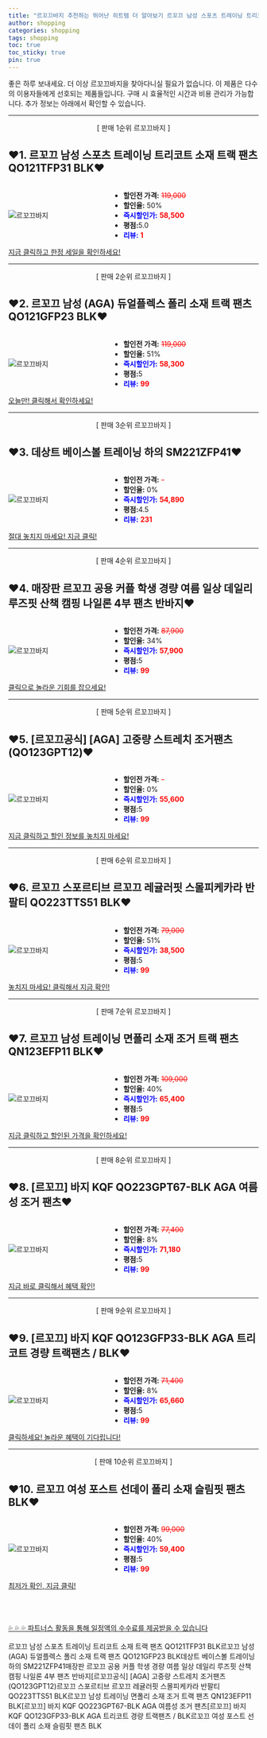 ```yaml
---
title: "르꼬끄바지 추천하는 뛰어난 히트템 더 알아보기 르꼬끄 남성 스포츠 트레이닝 트리코트"
author: shopping
categories: shopping
tags: shopping
toc: true
toc_sticky: true
pin: true
---
```

좋은 하루 보내세요. 더 이상 르꼬끄바지을 찾아다니실 필요가 없습니다. 이 제품은 다수의 이용자들에게 선호되는 제품들입니다. 구매 시 효율적인 시간과 비용 관리가 가능합니다. 추가 정보는 아래에서 확인할 수 있습니다.

---
<p class="toplist" style="margin: 0 auto; display: block; width: fit-content;">[ 판매 1순위 르꼬끄바지 ]</p>

<h2><strong>❤️1. 르꼬끄 남성 스포츠 트레이닝 트리코트 소재 트랙 팬츠 QO121TFP31 BLK❤️</strong></h2>

<div style="display: flex; align-items: center;">
    <div style="flex: 0.4;">
        <img src="https://thumbnail9.coupangcdn.com/thumbnails/remote/230x230ex/image/vendor_inventory/0529/60e7c646fd641eaad5d324b837f5ec6fb1bf2c824274cf6faa911751bf7a.jpg" alt="르꼬끄바지" style="max-width: 100%;">
    </div>
    <div style="flex: 0.6; margin-left: 10px;">
        <ul>
            <li><strong>할인전 가격:</strong> <del style="color: red;">119,000</del></li>
            <li><strong>할인율:</strong> 50%</li>
            <li><span style='color:blue'><strong>즉시할인가:</strong></span> <span style='color:red'><strong>58,500</strong></span></li>
            <li><strong>평점:</strong>5.0</li>
            <li><span style='color:blue'><strong>리뷰:</strong></span> <span style='color:red'><strong>1</strong></span></li>
        </ul>
    </div>
</div>
<div class="center">
    <a href="https://selin100587001.github.io?lptag=AF9450613&subid=githubio&pageKey=8176308374&traceid=V0-153&itemId=23365663572&vendorItemId=90395987709" class="myButton">
        지금 클릭하고 한정 세일을 확인하세요!
    </a>
</div>


---
<p class="toplist" style="margin: 0 auto; display: block; width: fit-content;">[ 판매 2순위 르꼬끄바지 ]</p>

<h2><strong>❤️2. 르꼬끄 남성 (AGA) 듀얼플렉스 폴리 소재 트랙 팬츠 QO121GFP23 BLK❤️</strong></h2>

<div style="display: flex; align-items: center;">
    <div style="flex: 0.4;">
        <img src="https://thumbnail9.coupangcdn.com/thumbnails/remote/230x230ex/image/vendor_inventory/8bda/ca2ae30fb20baf434a83f75c61e499ed17944708289da771ee67a9124052.jpg" alt="르꼬끄바지" style="max-width: 100%;">
    </div>
    <div style="flex: 0.6; margin-left: 10px;">
        <ul>
            <li><strong>할인전 가격:</strong> <del style="color: red;">119,000</del></li>
            <li><strong>할인율:</strong> 51%</li>
            <li><span style='color:blue'><strong>즉시할인가:</strong></span> <span style='color:red'><strong>58,300</strong></span></li>
            <li><strong>평점:</strong>5</li>
            <li><span style='color:blue'><strong>리뷰:</strong></span> <span style='color:red'><strong>99</strong></span></li>
        </ul>
    </div>
</div>
<div class="center">
    <a href="https://selin100587001.github.io?lptag=AF9450613&subid=githubio&pageKey=8176110668&traceid=V0-153&itemId=23364940676&vendorItemId=90395296460" class="myButton">
        오늘만! 클릭해서 확인하세요!
    </a>
</div>


---
<p class="toplist" style="margin: 0 auto; display: block; width: fit-content;">[ 판매 3순위 르꼬끄바지 ]</p>

<h2><strong>❤️3. 데상트 베이스볼 트레이닝 하의 SM221ZFP41❤️</strong></h2>

<div style="display: flex; align-items: center;">
    <div style="flex: 0.4;">
        <img src="https://thumbnail9.coupangcdn.com/thumbnails/remote/230x230ex/image/rs_quotation_api/xtgl7b4r/3620cf88791843a7aff176012b39256c.jpg" alt="르꼬끄바지" style="max-width: 100%;">
    </div>
    <div style="flex: 0.6; margin-left: 10px;">
        <ul>
            <li><strong>할인전 가격:</strong> <del style="color: red;">-</del></li>
            <li><strong>할인율:</strong> 0%</li>
            <li><span style='color:blue'><strong>즉시할인가:</strong></span> <span style='color:red'><strong>54,890</strong></span></li>
            <li><strong>평점:</strong>4.5</li>
            <li><span style='color:blue'><strong>리뷰:</strong></span> <span style='color:red'><strong>231</strong></span></li>
        </ul>
    </div>
</div>
<div class="center">
    <a href="https://selin100587001.github.io?lptag=AF9450613&subid=githubio&pageKey=6626249647&traceid=V0-153&itemId=15086940749&vendorItemId=82309075693" class="myButton">
        절대 놓치지 마세요! 지금 클릭!
    </a>
</div>


---
<p class="toplist" style="margin: 0 auto; display: block; width: fit-content;">[ 판매 4순위 르꼬끄바지 ]</p>

<h2><strong>❤️4. 매장판 르꼬끄 공용 커플 학생 경량 여름 일상 데일리 루즈핏 산책 캠핑 나일론 4부 팬츠 반바지❤️</strong></h2>

<div style="display: flex; align-items: center;">
    <div style="flex: 0.4;">
        <img src="https://thumbnail7.coupangcdn.com/thumbnails/remote/230x230ex/image/vendor_inventory/dff6/a6353393ef5267cf3ad50ff56e9d9e2b7ac3910d8c48ca5c27d87bdd19d5.jpg" alt="르꼬끄바지" style="max-width: 100%;">
    </div>
    <div style="flex: 0.6; margin-left: 10px;">
        <ul>
            <li><strong>할인전 가격:</strong> <del style="color: red;">87,900</del></li>
            <li><strong>할인율:</strong> 34%</li>
            <li><span style='color:blue'><strong>즉시할인가:</strong></span> <span style='color:red'><strong>57,900</strong></span></li>
            <li><strong>평점:</strong>5</li>
            <li><span style='color:blue'><strong>리뷰:</strong></span> <span style='color:red'><strong>99</strong></span></li>
        </ul>
    </div>
</div>
<div class="center">
    <a href="https://selin100587001.github.io?lptag=AF9450613&subid=githubio&pageKey=8231937132&traceid=V0-153&itemId=23693325061&vendorItemId=90718454259" class="myButton">
        클릭으로 놀라운 기회를 잡으세요!
    </a>
</div>


---
<p class="toplist" style="margin: 0 auto; display: block; width: fit-content;">[ 판매 5순위 르꼬끄바지 ]</p>

<h2><strong>❤️5. [르꼬끄공식] [AGA] 고중량 스트레치 조거팬츠 (QO123GPT12)❤️</strong></h2>

<div style="display: flex; align-items: center;">
    <div style="flex: 0.4;">
        <img src="https://thumbnail7.coupangcdn.com/thumbnails/remote/230x230ex/image/vendor_inventory/45f1/329d769af63dfc8dc58449d537c5539d999885eb09ddb73b19810a93f34a.jpg" alt="르꼬끄바지" style="max-width: 100%;">
    </div>
    <div style="flex: 0.6; margin-left: 10px;">
        <ul>
            <li><strong>할인전 가격:</strong> <del style="color: red;">-</del></li>
            <li><strong>할인율:</strong> 0%</li>
            <li><span style='color:blue'><strong>즉시할인가:</strong></span> <span style='color:red'><strong>55,600</strong></span></li>
            <li><strong>평점:</strong>5</li>
            <li><span style='color:blue'><strong>리뷰:</strong></span> <span style='color:red'><strong>99</strong></span></li>
        </ul>
    </div>
</div>
<div class="center">
    <a href="https://selin100587001.github.io?lptag=AF9450613&subid=githubio&pageKey=8106679987&traceid=V0-153&itemId=22948774662&vendorItemId=89983035741" class="myButton">
        지금 클릭하고 할인 정보를 놓치지 마세요!
    </a>
</div>


---
<p class="toplist" style="margin: 0 auto; display: block; width: fit-content;">[ 판매 6순위 르꼬끄바지 ]</p>

<h2><strong>❤️6. 르꼬끄 스포르티브 르꼬끄 레귤러핏 스몰피케카라 반팔티 QO223TTS51 BLK❤️</strong></h2>

<div style="display: flex; align-items: center;">
    <div style="flex: 0.4;">
        <img src="https://thumbnail10.coupangcdn.com/thumbnails/remote/230x230ex/image/vendor_inventory/dd1a/29724abf5d544be94663dac545920f55eba65aa25f116fb3e494343f8c62.jpg" alt="르꼬끄바지" style="max-width: 100%;">
    </div>
    <div style="flex: 0.6; margin-left: 10px;">
        <ul>
            <li><strong>할인전 가격:</strong> <del style="color: red;">79,000</del></li>
            <li><strong>할인율:</strong> 51%</li>
            <li><span style='color:blue'><strong>즉시할인가:</strong></span> <span style='color:red'><strong>38,500</strong></span></li>
            <li><strong>평점:</strong>5</li>
            <li><span style='color:blue'><strong>리뷰:</strong></span> <span style='color:red'><strong>99</strong></span></li>
        </ul>
    </div>
</div>
<div class="center">
    <a href="https://selin100587001.github.io?lptag=AF9450613&subid=githubio&pageKey=8037846106&traceid=V0-153&itemId=22493788477&vendorItemId=90417977856" class="myButton">
        놓치지 마세요! 클릭해서 지금 확인!
    </a>
</div>


---
<p class="toplist" style="margin: 0 auto; display: block; width: fit-content;">[ 판매 7순위 르꼬끄바지 ]</p>

<h2><strong>❤️7. 르꼬끄 남성 트레이닝 면폴리 소재 조거 트랙 팬츠 QN123EFP11 BLK❤️</strong></h2>

<div style="display: flex; align-items: center;">
    <div style="flex: 0.4;">
        <img src="https://thumbnail8.coupangcdn.com/thumbnails/remote/230x230ex/image/vendor_inventory/5d3f/9e35d1ce1aee3ead459e2160079d765dd6bbaeafd5153aaad94f81e66298.jpg" alt="르꼬끄바지" style="max-width: 100%;">
    </div>
    <div style="flex: 0.6; margin-left: 10px;">
        <ul>
            <li><strong>할인전 가격:</strong> <del style="color: red;">109,000</del></li>
            <li><strong>할인율:</strong> 40%</li>
            <li><span style='color:blue'><strong>즉시할인가:</strong></span> <span style='color:red'><strong>65,400</strong></span></li>
            <li><strong>평점:</strong>5</li>
            <li><span style='color:blue'><strong>리뷰:</strong></span> <span style='color:red'><strong>99</strong></span></li>
        </ul>
    </div>
</div>
<div class="center">
    <a href="https://selin100587001.github.io?lptag=AF9450613&subid=githubio&pageKey=8209437300&traceid=V0-153&itemId=23559222979&vendorItemId=90585243310" class="myButton">
        지금 클릭하고 할인된 가격을 확인하세요!
    </a>
</div>


---
<p class="toplist" style="margin: 0 auto; display: block; width: fit-content;">[ 판매 8순위 르꼬끄바지 ]</p>

<h2><strong>❤️8. [르꼬끄] 바지 KQF QO223GPT67-BLK AGA 여름성 조거 팬츠❤️</strong></h2>

<div style="display: flex; align-items: center;">
    <div style="flex: 0.4;">
        <img src="https://thumbnail10.coupangcdn.com/thumbnails/remote/230x230ex/image/vendor_inventory/f872/6ade5365c0b2eedda9a2c3edee5bd815273668a702e7db01fd8880da78d3.jpg" alt="르꼬끄바지" style="max-width: 100%;">
    </div>
    <div style="flex: 0.6; margin-left: 10px;">
        <ul>
            <li><strong>할인전 가격:</strong> <del style="color: red;">77,400</del></li>
            <li><strong>할인율:</strong> 8%</li>
            <li><span style='color:blue'><strong>즉시할인가:</strong></span> <span style='color:red'><strong>71,180</strong></span></li>
            <li><strong>평점:</strong>5</li>
            <li><span style='color:blue'><strong>리뷰:</strong></span> <span style='color:red'><strong>99</strong></span></li>
        </ul>
    </div>
</div>
<div class="center">
    <a href="https://selin100587001.github.io?lptag=AF9450613&subid=githubio&pageKey=8089331294&traceid=V0-153&itemId=22840088224&vendorItemId=89926287536" class="myButton">
        지금 바로 클릭해서 혜택 확인!
    </a>
</div>


---
<p class="toplist" style="margin: 0 auto; display: block; width: fit-content;">[ 판매 9순위 르꼬끄바지 ]</p>

<h2><strong>❤️9. [르꼬끄] 바지 KQF QO123GFP33-BLK AGA 트리코트 경량 트랙팬츠 / BLK❤️</strong></h2>

<div style="display: flex; align-items: center;">
    <div style="flex: 0.4;">
        <img src="https://thumbnail10.coupangcdn.com/thumbnails/remote/230x230ex/image/vendor_inventory/dd4b/6bce5aafe496c8feb479708c13b7a341e0d9ee280963a21584f81ad169e9.jpg" alt="르꼬끄바지" style="max-width: 100%;">
    </div>
    <div style="flex: 0.6; margin-left: 10px;">
        <ul>
            <li><strong>할인전 가격:</strong> <del style="color: red;">71,400</del></li>
            <li><strong>할인율:</strong> 8%</li>
            <li><span style='color:blue'><strong>즉시할인가:</strong></span> <span style='color:red'><strong>65,660</strong></span></li>
            <li><strong>평점:</strong>5</li>
            <li><span style='color:blue'><strong>리뷰:</strong></span> <span style='color:red'><strong>99</strong></span></li>
        </ul>
    </div>
</div>
<div class="center">
    <a href="https://selin100587001.github.io?lptag=AF9450613&subid=githubio&pageKey=8018943963&traceid=V0-153&itemId=22401479467&vendorItemId=89965645243" class="myButton">
        클릭하세요! 놀라운 혜택이 기다립니다!
    </a>
</div>


---
<p class="toplist" style="margin: 0 auto; display: block; width: fit-content;">[ 판매 10순위 르꼬끄바지 ]</p>

<h2><strong>❤️10. 르꼬끄 여성 포스트 선데이 폴리 소재 슬림핏 팬츠 BLK❤️</strong></h2>

<div style="display: flex; align-items: center;">
    <div style="flex: 0.4;">
        <img src="https://thumbnail7.coupangcdn.com/thumbnails/remote/230x230ex/image/vendor_inventory/69eb/d991831b53dd55a8f836ac17691529ff4178596e6de6eb59ad505d5f6d54.jpg" alt="르꼬끄바지" style="max-width: 100%;">
    </div>
    <div style="flex: 0.6; margin-left: 10px;">
        <ul>
            <li><strong>할인전 가격:</strong> <del style="color: red;">99,000</del></li>
            <li><strong>할인율:</strong> 40%</li>
            <li><span style='color:blue'><strong>즉시할인가:</strong></span> <span style='color:red'><strong>59,400</strong></span></li>
            <li><strong>평점:</strong>5</li>
            <li><span style='color:blue'><strong>리뷰:</strong></span> <span style='color:red'><strong>99</strong></span></li>
        </ul>
    </div>
</div>
<div class="center">
    <a href="https://selin100587001.github.io?lptag=AF9450613&subid=githubio&pageKey=8208988402&traceid=V0-153&itemId=23556604902&vendorItemId=90582652568" class="myButton">
        최저가 확인, 지금 클릭!
    </a>
</div>

<br><br><br>[💦 💦 💦 파트너스 활동을 통해 일정액의 수수료를 제공받을 수 있습니다](https://link.coupang.com/a/bcpT2c)<br><br>르꼬끄 남성 스포츠 트레이닝 트리코트 소재 트랙 팬츠 QO121TFP31 BLK르꼬끄 남성 (AGA) 듀얼플렉스 폴리 소재 트랙 팬츠 QO121GFP23 BLK데상트 베이스볼 트레이닝 하의 SM221ZFP41매장판 르꼬끄 공용 커플 학생 경량 여름 일상 데일리 루즈핏 산책 캠핑 나일론 4부 팬츠 반바지[르꼬끄공식] [AGA] 고중량 스트레치 조거팬츠 (QO123GPT12)르꼬끄 스포르티브 르꼬끄 레귤러핏 스몰피케카라 반팔티 QO223TTS51 BLK르꼬끄 남성 트레이닝 면폴리 소재 조거 트랙 팬츠 QN123EFP11 BLK[르꼬끄] 바지 KQF QO223GPT67-BLK AGA 여름성 조거 팬츠[르꼬끄] 바지 KQF QO123GFP33-BLK AGA 트리코트 경량 트랙팬츠 / BLK르꼬끄 여성 포스트 선데이 폴리 소재 슬림핏 팬츠 BLK